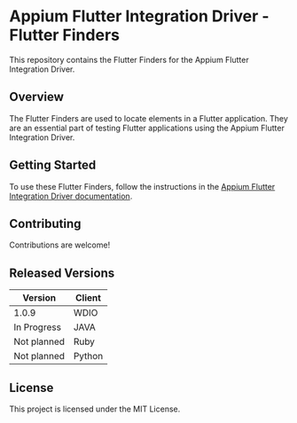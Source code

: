 # Appium Flutter Integration Driver - Flutter Finders

This repository contains the Flutter Finders for the Appium Flutter Integration Driver.

## Overview

The Flutter Finders are used to locate elements in a Flutter application. They are an essential part of testing Flutter applications using the Appium Flutter Integration Driver.

## Getting Started

To use these Flutter Finders, follow the instructions in the [Appium Flutter Integration Driver documentation](https://github.com/AppiumTestDistribution/appium-flutter-integration-driver).

## Contributing

Contributions are welcome!

## Released Versions

| Version     | Client |
|-------------|--------|
| 1.0.9       | WDIO   |
| In Progress | JAVA   |
| Not planned | Ruby   |
| Not planned | Python |

## License

This project is licensed under the MIT License.
